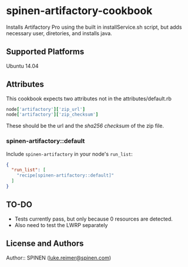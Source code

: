 # spinen-artifactory-cookbook

Installs Artifactory Pro using the built in installService.sh script, but adds necessary user, diretories, and installs java.

## Supported Platforms

Ubuntu 14.04

## Attributes

This cookbook expects two attributes not in the attributes/default.rb

```ruby
node['artifactory']['zip_url']
node['artifactory']['zip_checksum']
```

These should be the url and the _sha256_ _checksum_ of the zip file.

### spinen-artifactory::default

Include `spinen-artifactory` in your node's `run_list`:

```json
{
  "run_list": [
    "recipe[spinen-artifactory::default]"
  ]
}
```
## TO-DO

+ Tests currently pass, but only because 0 resources are detected. 
+ Also need to test the LWRP separately


## License and Authors

Author:: SPINEN (<luke.reimer@spinen.com>)
